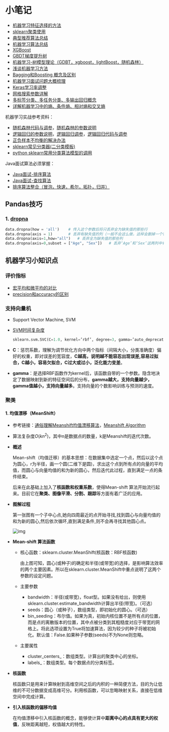 # 小笔记

- [机器学习特征选择的方法](https://www.cnblogs.com/bonelee/p/8632866.html)
- [sklearn聚类使用](https://www.cnblogs.com/little-horse/p/7367407.html)
- [典型推荐算法总结](https://blog.csdn.net/u011095110/article/details/84403564)
- [机器学习算法总结](https://www.cnblogs.com/jiangxinyang/p/9217424.html)
- [XGBoost](https://www.hrwhisper.me/machine-learning-xgboost/)
- [GBDT梯度提升树](https://blog.csdn.net/weixin_42933718/article/details/88421574#GBDT_2)
- [机器学习-树模型理论（GDBT，xgboost，lightBoost，随机森林）](https://www.cnblogs.com/onemorepoint/p/9799124.html)
- [浅谈机器学习方法](https://www.cnblogs.com/flippedkiki/p/7209076.html?utm_source=itdadao&utm_medium=referral)
- [Bagging和Boosting 概念及区别](https://www.cnblogs.com/gczr/p/7097442.html)
- [机器学习面试问题大概梳理](https://www.cnblogs.com/gczr/p/6829176.html)
- [Keras学习率调整](https://www.cnblogs.com/nxf-rabbit75/p/10564888.html)
- [网格搜索参数详解](https://blog.csdn.net/CherDW/article/details/54970366)
- [多标签分类、多任务分类、多输出回归概念](https://blog.csdn.net/zb1165048017/article/details/77882600)
- [详解机器学习中的熵、条件熵、相对熵和交叉熵](https://www.cnblogs.com/kyrieng/p/8694705.html)

机器学习实战参考资料：

- [随机森林代码与调参](https://www.jianshu.com/p/5354f2a42a73)，[随机森林的参数说明](https://www.cnblogs.com/gczr/p/7141712.html)
- [逻辑回归的参数说明](https://blog.csdn.net/sun_shengyun/article/details/53811483)，[逻辑回归调参](https://www.jianshu.com/p/99ceb640efc5)，[逻辑回归代码与调参](https://www.cnblogs.com/onemorepoint/p/9486998.html?utm_source=debugrun&utm_medium=referral)
- [正负样本不均衡的解决办法](https://blog.csdn.net/jemila/article/details/77992967)
- [sklearn常见分类器(二分类模板)](https://www.cnblogs.com/caiyishuai/p/11385825.html)
- [python sklearn常用分类算法模型的调用](https://my.oschina.net/tantexian/blog/1919888)

Java面试算法必须掌握：

- [Java面试-排序算法](https://blog.csdn.net/weixin_41835916/article/details/81661314)
- [Java面试-查找算法](https://blog.csdn.net/babylorin/article/details/67638156)
- [排序算法整合（冒泡，快速，希尔，拓扑，归并）](https://blog.csdn.net/onceing/article/details/99838520)

## Pandas技巧

### 1. [dropna](https://blog.csdn.net/weixin_40283816/article/details/84304055)

```python
data.dropna(how = 'all')    # 传入这个参数后将只丢弃全为缺失值的那些行
data.dropna(axis = 1)       # 丢弃有缺失值的列（一般不会这么做，这样会删掉一个特征）
data.dropna(axis=1,how="all")   # 丢弃全为缺失值的那些列
data.dropna(axis=0,subset = ["Age", "Sex"])   # 丢弃‘Age’和‘Sex’这两列中有缺失值的行    
```



## 机器学习小知识点

### 评价指标

- [宏平均和微平均的对比](https://blog.csdn.net/Candy_GL/article/details/83059217)
- [precision和accuracy的区别](https://blog.csdn.net/Du_Shuang/article/details/84073584)

### 支持向量机

- Support Vector Machine, SVM

- [SVM时间复杂度](https://blog.csdn.net/iteye_12567/article/details/81921956)

  ```python
  sklearn.svm.SVC(C=1.0, kernel=’rbf’, degree=3, gamma=’auto_deprecated’, coef0=0.0, shrinking=True, probability=False, tol=0.001, cache_size=200, class_weight=None, verbose=False, max_iter=-1, decision_function_shape=’ovr’, random_state=None)
  ```

- **C**：惩罚系数，理解为调节优化方向中两个指标（间隔大小，分类准确度）偏好的权重，即对误差的宽容度，**C越高，说明越不能容忍出现误差,容易过拟合，C越小，容易欠拟合，C过大或过小，泛化能力变差**。

- **gamma**：是选择RBF函数作为kernel后，该函数自带的一个参数。隐含地决定了数据映射到新的特征空间后的分布，**gamma越大，支持向量越少，gamma值越小，支持向量越多**。支持向量的个数影响训练与预测的速度。

### 聚类

#### 1. 均值漂移（MeanShift）

- 参考链接：[通俗理解Meanshift均值漂移算法](https://www.cnblogs.com/lowbi/p/10733733.html)，[Meanshift Algorithm](http://www.chioka.in/meanshift-algorithm-for-the-rest-of-us-python/)

- 算法复杂度$O(kn^2)$，其中n是数据点的数量，k是Meanshift的迭代次数。

- **概述**

  Mean-shift（均值迁移）的基本思想：在数据集中选定一个点，然后以这个点为圆心，r为半径，画一个圆(二维下是圆)，求出这个点到所有点的向量的平均值，而圆心与向量均值的和为新的圆心，然后迭代此过程，直到满足一点的条件结束。

  后来在此基础上加入了**核函数和权重系数**，使得Mean-shift 算法开始流行起来。目前它在**聚类、图像平滑、分割、跟踪**等方面有着广泛的应用。

- **图解过程**

  第一张图有一个子中心点,她向四周最近的点开始寻找,找到圆心与向量均值的和为新的圆心,然后依次循环,直到满足条件,则不会再寻找其他圆心点。

  ![img](https://img2018.cnblogs.com/blog/1567636/201904/1567636-20190419074346180-717338129.png)

- **Mean-shift 算法函数**

  - 核心函数：sklearn.cluster.MeanShift(核函数：RBF核函数)

    由上图可知，圆心(或种子)的确定和半径(或带宽)的选择，是影响算法效率的两个主要因素。所以在sklearn.cluster.MeanShift中重点说明了这两个参数的设定问题。

  - 主要参数

    - bandwidth：半径(或带宽)，float型。如果没有给出，则使用sklearn.cluster.estimate_bandwidth计算出半径(带宽)。（可选）
    - seeds：圆心（或种子），数组类型，即初始化的圆心。（可选）
    - bin_seeding：布尔值。如果为真，初始内核位置不是所有点的位置，而是点的离散版本的位置，其中点被分类到其粗糙度对应于带宽的网格上。将此选项设置为True将加速算法，因为较少的种子将被初始化。默认值：False.如果种子参数(seeds)不为None则忽略。

  - 主要属性

    - cluster_centers_：数组类型。计算出的聚类中心的坐标。
    - labels_：数组类型。每个数据点的分类标签。

- **核函数**

  核函数只是用来计算映射到高维空间之后的内积的一种简便方法，目的为让低维的不可分数据变成高维可分。利用核函数，可以忽略映射关系，直接在低维空间中完成计算。

- **引入核函数的偏移均值**

  在均值漂移中引入核函数的概念，能够使计算中**距离中心的点具有更大的权值**，反映距离越短，权值越大的特性。

  